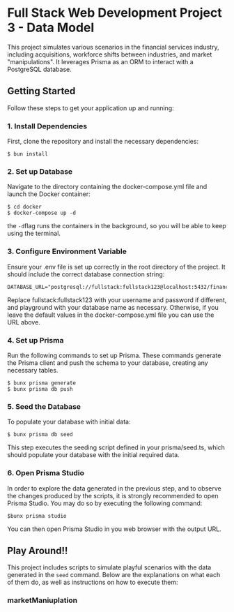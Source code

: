# Full Stack Web Development Project 3 - Data Model

This project simulates various scenarios in the financial services industry, including acquisitions, workforce shifts between industries, and market "manipulations". It leverages Prisma as an ORM to interact with a PostgreSQL database.

## Getting Started

Follow these steps to get your application up and running:

### 1. Install Dependencies

First, clone the repository and install the necessary dependencies:

```
$ bun install
```

### 2. Set up Database

Navigate to the directory containing the docker-compose.yml file and launch the Docker container:

```
$ cd docker
$ docker-compose up -d
```

the `-d`flag runs the containers in the background, so you will be able to keep using the terminal.

### 3. Configure Environment Variable

Ensure your .env file is set up correctly in the root directory of the project. It should include the correct database connection string:

```
DATABASE_URL="postgresql://fullstack:fullstack123@localhost:5432/financeDB"
```

Replace fullstack:fullstack123 with your username and password if different, and playground with your database name as necessary. Otherwise, if you leave the default values in the docker-compose.yml file you can use the URL above.

### 4. Set up Prisma

Run the following commands to set up Prisma. These commands generate the Prisma client and push the schema to your database, creating any necessary tables.

```
$ bunx prisma generate
$ bunx prisma db push
```

### 5. Seed the Database

To populate your database with initial data:

```
$ bunx prisma db seed
```

This step executes the seeding script defined in your prisma/seed.ts, which should populate your database with the initial required data.

### 6. Open Prisma Studio

In order to explore the data generated in the previous step, and to observe the changes produced by the scripts, it is strongly recommended to open Prisma Studio. You may do so by executing the following command:

```
$bunx prisma studio
```

You can then open Prisma Studio in you web browser with the output URL.

## Play Around!!

This project includes scripts to simulate playful scenarios with the data generated in the `seed` command. Below are the explanations on what each of them do, as well as instructions on how to execute them:

### marketManiuplation
